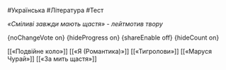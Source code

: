 #Українська #Література #Тест

*«Сміливі завжди мають щастя» - лейтмотив твору*

{noChangeVote on}
{hideProgress on}
{shareEnable off}
{hideCount on}

[[«Подвійне коло»]]
[[«Я (Романтика)»]]
[[«Тигролови»]]
[[«Маруся Чурай»]]
[[«За мить щастя»]]
